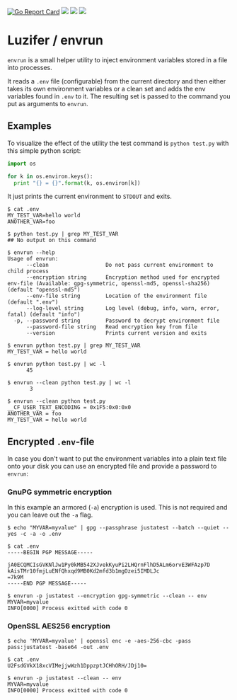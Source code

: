 [![Go Report Card](https://goreportcard.com/badge/github.com/Luzifer/envrun)](https://goreportcard.com/report/github.com/Luzifer/envrun)
![](https://badges.fyi/github/license/Luzifer/envrun)
![](https://badges.fyi/github/downloads/Luzifer/envrun)
![](https://badges.fyi/github/latest-release/Luzifer/envrun)

# Luzifer / envrun

`envrun` is a small helper utility to inject environment variables stored in a file into processes.

It reads a `.env` file (configurable) from the current directory and then either takes its own environment variables or a clean set and adds the env variables found in `.env` to it. The resulting set is passed to the command you put as arguments to `envrun`.

## Examples

To visualize the effect of the utility the test command is `python test.py` with this simple python script:

```python
import os

for k in os.environ.keys():
  print "{} = {}".format(k, os.environ[k])
```

It just prints the current environment to `STDOUT` and exits.

```console
$ cat .env
MY_TEST_VAR=hello world
ANOTHER_VAR=foo

$ python test.py | grep MY_TEST_VAR
## No output on this command

$ envrun --help
Usage of envrun:
      --clean                  Do not pass current environment to child process
      --encryption string      Encryption method used for encrypted env-file (Available: gpg-symmetric, openssl-md5, openssl-sha256) (default "openssl-md5")
      --env-file string        Location of the environment file (default ".env")
      --log-level string       Log level (debug, info, warn, error, fatal) (default "info")
  -p, --password string        Password to decrypt environment file
      --password-file string   Read encryption key from file
      --version                Prints current version and exits

$ envrun python test.py | grep MY_TEST_VAR
MY_TEST_VAR = hello world

$ envrun python test.py | wc -l
      45

$ envrun --clean python test.py | wc -l
       3

$ envrun --clean python test.py
__CF_USER_TEXT_ENCODING = 0x1F5:0x0:0x0
ANOTHER_VAR = foo
MY_TEST_VAR = hello world
```

## Encrypted `.env`-file

In case you don't want to put the environment variables into a plain text file onto your disk you can use an encrypted file and provide a password to `envrun`:

### GnuPG symmetric encryption

In this example an armored (`-a`) encryption is used. This is not required and you can leave out the `-a` flag.

```console
$ echo "MYVAR=myvalue" | gpg --passphrase justatest --batch --quiet --yes -c -a -o .env

$ cat .env
-----BEGIN PGP MESSAGE-----

jA0ECQMCIsGVKNlJw1Py0kMB542XJvekKyuPi2LHQrnFlhD5ALm6orvE3WFAzp7D
kAisTMr10fmjLuENfQhxqd9MB0Kd2mfd3b1mgOzei5IMDLJc
=7k9M
-----END PGP MESSAGE-----

$ envrun -p justatest --encryption gpg-symmetric --clean -- env
MYVAR=myvalue
INFO[0000] Process exitted with code 0
```

### OpenSSL AES256 encryption

```console
$ echo 'MYVAR=myvalue' | openssl enc -e -aes-256-cbc -pass pass:justatest -base64 -out .env

$ cat .env
U2FsdGVkX18xcVIMejjwWzh1DppzptJCHhORH/JDj10=

$ envrun -p justatest --clean -- env
MYVAR=myvalue
INFO[0000] Process exitted with code 0
```

